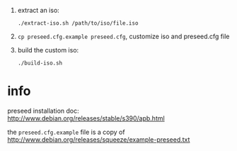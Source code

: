 1. extract an iso:

	`./extract-iso.sh /path/to/iso/file.iso`

2. `cp preseed.cfg.example preseed.cfg`, customize iso and preseed.cfg file

3. build the custom iso:

	`./build-iso.sh`

# info
preseed installation doc: http://www.debian.org/releases/stable/s390/apb.html

the `preseed.cfg.example` file is a copy of http://www.debian.org/releases/squeeze/example-preseed.txt
